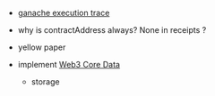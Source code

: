 - [ganache execution trace](https://trufflesuite.com/blog/introducing-ganache-7/#3-support-for-massive-transaction-traces-over-10gb)

- why is contractAddress always? None in receipts ?

- yellow paper

- implement [Web3 Core Data](https://web3py.readthedocs.io/en/stable/overview.html?highlight=account#api)
    - storage

